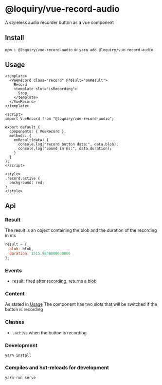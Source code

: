 # @loquiry/vue-record-audio

A styleless audio recorder button as a vue component

## Install

`npm i @loquiry/vue-record-audio` or
`yarn add @loquiry/vue-record-audio`

## Usage

```vue
<template>
  <VueRecord class="record" @result="onResult">
    Record
    <template slot="isRecording">
      Stop
    </template>
  </VueRecord>
</template>

<script>
import VueRecord from "@loquiry/vue-record-audio";

export default {
  components: { VueRecord },
  methods: {
    onResult(data) {
      console.log("record button data:", data.blob);
      console.log("Sound in ms:", data.duration);
    }
  }
};
</script>

<style>
.record.active {
  background: red;
}
</style>
```

## Api

### Result

The result is an object containing the blob and the duration of the recording in ms

```js
result = {
  blob: blob,
  duration: 1515.9850000000006
};
```

### Events

- result: fired after recording, returns a blob

### Content

As stated in [Usage](#usage) The component has two slots that will be switched if the button is recording

### Classes

- `.active` when the button is recording

### Development

```
yarn install
```

### Compiles and hot-reloads for development

```
yarn run serve
```
